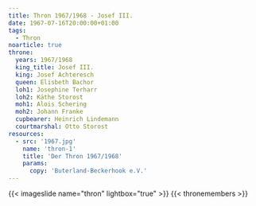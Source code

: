 ```yaml
---
title: Thron 1967/1968 - Josef III.
date: 1967-07-16T20:00:00+01:00
tags:
  - Thron
noarticle: true
throne:
  years: 1967/1968
  king_title: Josef III.
  king: Josef Achteresch
  queen: Elisbeth Bachor
  loh1: Josephine Terharr
  loh2: Käthe Storost
  moh1: Alois Schering
  moh2: Johann Franke
  cupbearer: Heinrich Lindemann
  courtmarshal: Otto Storost
resources:
  - src: '1967.jpg'
    name: 'thron-1'
    title: 'Der Thron 1967/1968'
    params:
      copy: 'Buterland-Beckerhook e.V.'
---
```

{{< imageslide name="thron" lightbox="true" >}}
{{< thronemembers >}}
